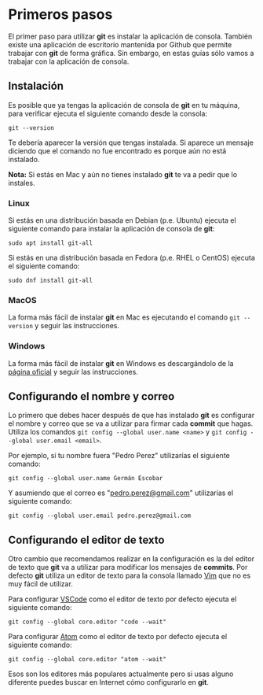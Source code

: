 # Primeros pasos

El primer paso para utilizar **git** es instalar la aplicación de consola. También existe una aplicación de escritorio mantenida por Github que permite trabajar con **git** de forma gráfica. Sin embargo, en estas guías sólo vamos a trabajar con la aplicación de consola.

## Instalación

Es posible que ya tengas la aplicación de consola de **git** en tu máquina, para verificar ejecuta el siguiente comando desde la consola:

```
git --version
```

Te debería aparecer la versión que tengas instalada. Si aparece un mensaje diciendo que el comando no fue encontrado es porque aún no está instalado.

**Nota:** Si estás en Mac y aún no tienes instalado **git** te va a pedir que lo instales.

### Linux

Si estás en una distribución basada en Debian (p.e. Ubuntu) ejecuta el siguiente comando para instalar la aplicación de consola de **git**:

```
sudo apt install git-all
```

Si estás en una distribución basada en Fedora (p.e. RHEL o CentOS) ejecuta el siguiente comando:

```
sudo dnf install git-all
```

### MacOS

La forma más fácil de instalar **git** en Mac es ejecutando el comando `git --version` y seguir las instrucciones.

### Windows

La forma más fácil de instalar **git** en Windows es descargándolo de la [página oficial](https://git-scm.com/) y seguir las instrucciones.

## Configurando el nombre y correo

Lo primero que debes hacer después de que has instalado **git** es configurar el nombre y correo que se va a utilizar para firmar cada **commit** que hagas. Utiliza los comandos `git config --global user.name <name>` y `git config --global user.email <email>`.

Por ejemplo, si tu nombre fuera "Pedro Perez" utilizarías el siguiente comando:

```text
git config --global user.name Germán Escobar
```

Y asumiendo que el correo es "pedro.perez@gmail.com" utilizarías el siguiente comando:

```text
git config --global user.email pedro.perez@gmail.com
```

## Configurando el editor de texto

Otro cambio que recomendamos realizar en la configuración es la del editor de texto que **git** va a utilizar para modificar los mensajes de **commits**. Por defecto **git** utiliza un editor de texto para la consola llamado [Vim](https://www.vim.org/) que no es muy fácil de utilizar.

Para configurar [VSCode](https://code.visualstudio.com/) como el editor de texto por defecto ejecuta el siguiente comando:

```
git config --global core.editor "code --wait"
```

Para configurar [Atom](https://atom.io/) como el editor de texto por defecto ejecuta el siguiente comando:

```
git config --global core.editor "atom --wait"
```

Esos son los editores más populares actualmente pero si usas alguno diferente puedes buscar en Internet cómo configurarlo en **git**.
